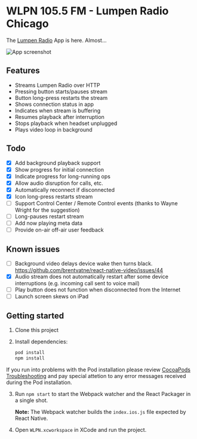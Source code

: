 # WLPN 105.5 FM - Lumpen Radio Chicago

The [Lumpen Radio](https://lumpenradio.com) App is here. Almost...

![App screenshot](https://github.com/vhs/lumpen-radio/blob/master/screenshot.png)

## Features

- Streams Lumpen Radio over HTTP
- Pressing button starts/pauses stream
- Button long-press restarts the stream
- Shows connection status in app
- Indicates when stream is buffering
- Resumes playback after interruption
- Stops playback when headset unplugged
- Plays video loop in background

## Todo

- [x] Add background playback support
- [x] Show progress for initial connection
- [x] Indicate progress for long-running ops
- [x] Allow audio disruption for calls, etc.
- [x] Automatically reconnect if disconnected
- [x] Icon long-press restarts stream
- [ ] Support Control Center / Remote Control events (thanks to Wayne Wright for the suggestion)
- [ ] Long-pauses restart stream
- [ ] Add now playing meta data
- [ ] Provide on-air off-air user feedback

## Known issues

- [ ] Background video delays device wake then turns black. https://github.com/brentvatne/react-native-video/issues/44
- [x] Audio stream does not automatically restart after some device interruptions (e.g. incoming call sent to voice mail)
- [ ] Play button does not function when disconnected from the Internet
- [ ] Launch screen skews on iPad

## Getting started

1. Clone this project
2. Install dependencies:

    ```sh
    pod install
    npm install
    ```

If you run into problems with the Pod installation please review [CocoaPods Troubleshooting](https://guides.cocoapods.org/using/troubleshooting.html) and pay special attetion to any error messages received during the Pod installation.

3. Run `npm start` to start the Webpack watcher and the React Packager in a single shot.

   **Note:** The Webpack watcher builds the `index.ios.js` file expected by React Native.

4. Open `WLPN.xcworkspace` in XCode and run the project.
